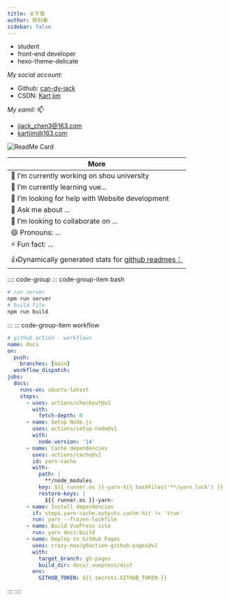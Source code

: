 ```yaml
---
title: 关于我
author: 陈科衡
sidebar: false
---
```


- student
- front-end developer
- hexo-theme-delicate

*My social account:*

- Github: [can-dy-jack](https://github.com/can-dy-jack)
- CSDN: [Kart jim](https://blog.csdn.net/qq_46590483?spm=1001.2100.3001.5343)

*My eamil:* 📫

- jjack_chen3@163.com
- kartjim@163.com

![ReadMe Card](https://github-readme-stats.vercel.app/api/pin/?username=can-dy-jack&repo=hexo-theme-delicate&theme=vue)

|More|
|---|
|🔭 I’m currently working on shou university|
|🌱 I’m currently learning vue...|
|🤔 I’m looking for help with Website development|
|💬 Ask me about ...|
|👯 I’m looking to collaborate on ...|
|😄 Pronouns: ...|
|⚡ Fun fact: ...|
|👍Dynamically generated stats for [github readmes：](https://github.com/anuraghazra/github-readme-stats)|

:::: code-group
::: code-group-item bash

```bash
# run server
npm run server
# build file
npm run build
```

:::
::: code-group-item workflow

```yml
# github action - workflows
name: docs
on:
  push:
    branches: [main]
  workflow_dispatch:
jobs:
  docs:
    runs-on: ubuntu-latest
    steps:
      - uses: actions/checkout@v2
        with:
          fetch-depth: 0
      - name: Setup Node.js
        uses: actions/setup-node@v1
        with:
          node-version: '14'
      - name: Cache dependencies
        uses: actions/cache@v2
        id: yarn-cache
        with:
          path: |
            **/node_modules
          key: ${{ runner.os }}-yarn-${{ hashFiles('**/yarn.lock') }}
          restore-keys: |
            ${{ runner.os }}-yarn-
      - name: Install dependencies
        if: steps.yarn-cache.outputs.cache-hit != 'true'
        run: yarn --frozen-lockfile
      - name: Build VuePress site
        run: yarn docs:build
      - name: Deploy to GitHub Pages
        uses: crazy-max/ghaction-github-pages@v2
        with:
          target_branch: gh-pages
          build_dir: docs/.vuepress/dist
        env:
          GITHUB_TOKEN: ${{ secrets.GITHUB_TOKEN }}
```

:::
::::

